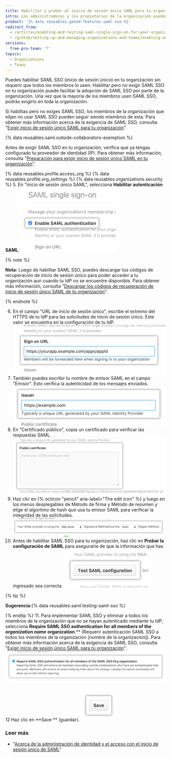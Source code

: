 ```yaml
---
title: Habilitar y probar el inicio de sesión único SAML para tu organización
intro: Los administradores y los propietarios de la organización pueden habilitar el inicio de sesión único SAML para agregar una capa más de seguridad a su organización.
product: '{% data reusables.gated-features.saml-sso %}'
redirect_from:
  - /articles/enabling-and-testing-saml-single-sign-on-for-your-organization
  - /github/setting-up-and-managing-organizations-and-teams/enabling-and-testing-saml-single-sign-on-for-your-organization
versions:
  free-pro-team: '*'
topics:
  - Organizations
  - Teams
---
```


Puedes habilitar SAML SSO (inicio de sesión único) en tu organización sin requerir que todos los miembros lo usen. Habilitar pero no exigir SAML SSO en tu organización puede facilitar la adopción de SAML SSO por parte de la organización. Una vez que la mayoría de los miembros usen SAML SSO, podrás exigirlo en toda la organización.

Si habilitas pero no exiges SAML SSO, los miembros de la organización que elijan no usar SAML SSO pueden seguir siendo miembros de esta. Para obtener más información acerca de la exigencia de SAML SSO, consulta "[Exigir inicio de sesión único SAML para tu organización](/articles/enforcing-saml-single-sign-on-for-your-organization)".

{% data reusables.saml.outside-collaborators-exemption %}

Antes de exigir SAML SSO en tu organización, verifica que ya tengas configurado tu proveedor de identidad (IP). Para obtener más información, consulta "[Preparación para exigir inicio de sesión único SAML en tu organización](/articles/preparing-to-enforce-saml-single-sign-on-in-your-organization)".

{% data reusables.profile.access_org %}
{% data reusables.profile.org_settings %}
{% data reusables.organizations.security %}
5. En "inicio de sesión único SAML", selecciona **Habilitar autenticación SAML**. ![Casilla de verificación para habilitar SAML SSO](/assets/images/help/saml/saml_enable.png)

  {% note %}

  **Nota:** Luego de habilitar SAML SSO, puedes descargar tus códigos de recuperación de inicio de sesión único para poder acceder a tu organización aun cuando tu IdP no se encuentre disponible. Para obtener más información, consulta "[Descargar los códigos de recuperación de inicio de sesión único SAML de tu organización](/articles/downloading-your-organization-s-saml-single-sign-on-recovery-codes)".

  {% endnote %}

6. En el campo "URL de inicio de sesión único", escribe el extremo del HTTPS de tu IdP para las solicitudes de inicio de sesión único. Este valor se encuentra en la configuración de tu IdP. ![Campo para la URL a la que los miembros serán redireccionados cuando inicien sesión](/assets/images/help/saml/saml_sign_on_url.png)
7. También puedes escribir tu nombre de emisor SAML en el campo "Emisor". Esto verifica la autenticidad de los mensajes enviados. ![Campo para el nombre del emisor SAML](/assets/images/help/saml/saml_issuer.png)
8. En "Certificado público", copia un certificado para verificar las respuestas SAML. ![Campo para el certificado público de tu proveedor de identidad](/assets/images/help/saml/saml_public_certificate.png)
9. Haz clic en {% octicon "pencil" aria-label="The edit icon" %} y luego en los menús desplegables de Método de firma y Método de resumen y elige el algoritmo de hash que usa tu emisor SAML para verificar la integridad de las solicitudes. ![Menús desplegables para los algoritmos de hash del Método de firma y del Método de resumen usados por tu emisor SAML](/assets/images/help/saml/saml_hashing_method.png)
10. Antes de habilitar SAML SSO para tu organización, haz clic en **Probar la configuración de SAML** para asegurarte de que la información que has ingresado sea correcta. ![Botón para probar la configuración de SAML antes de exigir el inicio de sesión único](/assets/images/help/saml/saml_test.png)

  {% tip %}

  **Sugerencia:**{% data reusables.saml.testing-saml-sso %}

  {% endtip %}
11. Para implementar SAML SSO y eliminar a todos los miembros de la organización que no se hayan autenticado mediante tu IdP, selecciona **Require SAML SSO authentication for all members of the _organization name_ organization**.** (Requerir autenticación SAML SSO a todos los miembros de la organización [nombre de la organización]). Para obtener más información acerca de la exigencia de SAML SSO, consulta "[Exigir inicio de sesión único SAML para tu organización](/articles/enforcing-saml-single-sign-on-for-your-organization)". ![Casilla de verificación para requerir SAML SSO para tu organización ](/assets/images/help/saml/saml_require_saml_sso.png)</p></li>
12
Haz clic en **Save ** (guardar). ![Botón para guardar la configuración de SAML SSO](/assets/images/help/saml/saml_save.png)</ol>

### Leer más

- "[Acerca de la administración de identidad y el acceso con el inicio de sesión único de SAML](/articles/about-identity-and-access-management-with-saml-single-sign-on)"
